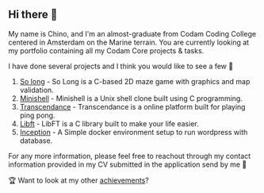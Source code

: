 ## Hi there 👋

My name is Chino, and I'm an almost-graduate from Codam Coding College centered in Amsterdam on the Marine terrain.
You are currently looking at my portfolio containing all my Codam Core projects & tasks.

I have done several projects and I think you would like to see a few 👀

1. [So long](https://github.com/SlothsAreLazyTho-codam/so_long) - So Long is a C-based 2D maze game with graphics and map validation.
2. [Minishell](https://github.com/SlothsAreLazyTho-codam/minishell) - Minishell is a Unix shell clone built using C programming.
3. [Transcendance](https://github.com/SlothsAreLazyTho-codam/transcendance) - Transcendance is a online platform built for playing ping pong.
4. [Libft](https://github.com/SlothsAreLazyTho-codam/libft) - LibFT is a C library built to make your life easier.
5. [Inception](https://github.com/SlothsAreLazyTho-codam/inception) - A Simple docker environment setup to run wordpress with database.

For any more information, please feel free to reachout through my contact information provided in my CV submitted in the application send by me 👻


🏆 Want to look at my other [achievements](https://chinobijman.nl)?
